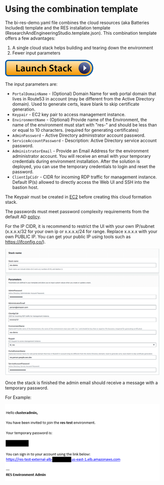 # Using the combination template

The bi-res-demo.yaml file combines the cloud resources (aka Batteries Included) template and the RES installation template (ResearchAndEngineeringStudio.template.json). This combination template offers a few advantages:

1. A single cloud stack helps building and tearing down the environment
2. Fewer input parameters

[![Launch the full stack](../../../../docs/media/launch-stack.svg)](https://console.aws.amazon.com/cloudformation/home?#/stacks/create/review?stackName=res-demo&templateURL=https://aws-hpc-recipes-dev.s3.us-east-1.amazonaws.com/res/recipes/res/res_demo_env/assets/res-demo.yaml)

The input parameters are:

- `PortalDomainName` - (Optional) Domain Name for web portal domain that lives in Route53 in account (may be different from the Active Directory domain). Used to generate certs, leave blank to skip certificate generation.
- `Keypair` - EC2 key pair to access management instance.
- `EnvironmentName` - (Optional) Provide name of the Environment, the name of the environment must start with "res-" and should be less than or equal to 10 characters. (required for generating certificates)
- `AdminPassword` - Active Directory administrator account password.
- `ServiceAccountPassword` - Description: Active Directory service account password.
- `AdministratorEmail` - Provide an Email Address for the environment administrator account. You will receive an email with your temporary credentials during environment installation. After the solution is deployed, you can use the temporary credentials to login and reset the password.
- `ClientIpCidr` - CIDR for incoming RDP traffic for management instance. Default IP(s) allowed to directly access the Web UI and SSH into the bastion host. 

The Keypair must be created in [EC2](https://console.aws.amazon.com/ec2#KeyPairs:) before creating this cloud formation stack.

The passwords must meet password complexity requirements from the default AD [policy](https://learn.microsoft.com/en-us/windows/security/threat-protection/security-policy-settings/password-must-meet-complexity-requirements).

For the IP CIDR, it is recommend to restrict the UI with your own IP/subnet (x.x.x.x/32 for your own ip or x.x.x.x/24 for range. Replace x.x.x.x with your own PUBLIC IP. You can get your public IP using tools such as https://ifconfig.co/).

![image](image_resdemo.png)

Once the stack is finished the admin email should receive a message with a temporary password.

For Example:

![image](image_email.png)
